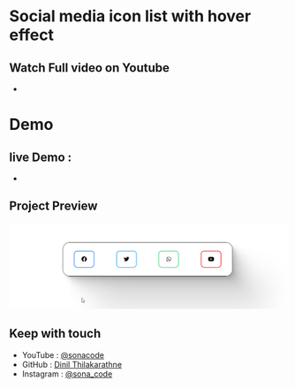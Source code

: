 # Social media icon list with hover effect

## Watch Full video on Youtube 
- 

# Demo 
## live Demo :
- 

## Project Preview

![](project-ss/preview.png)


## Keep with touch

- YouTube : [@sonacode]("https://www.youtube.com/@sonacode/videos")
- GitHub : [Dinil Thilakarathne]("https://github.com/Dinil-Thilakarathne/")
- Instagram : [@sona_code]("https://www.instagram.com/sona_code/")

